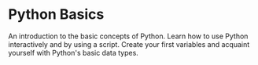 # Python Basics

An introduction to the basic concepts of Python. Learn how to use Python interactively and by using a script. Create your first variables and acquaint yourself with Python's basic data types.